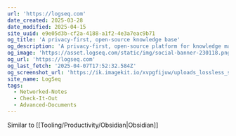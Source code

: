```yaml
---
url: 'https://logseq.com'
date_created: 2025-03-28
date_modified: 2025-04-15
site_uuid: e9e05d3b-cf2a-4188-a1f2-4e3a7eac9b71
og_title: 'A privacy-first, open-source knowledge base'
og_description: 'A privacy-first, open-source platform for knowledge management and collaboration.'
og_image: 'https://asset.logseq.com/static/img/social-banner-230118.png'
og_url: 'https://logseq.com'
og_last_fetch: '2025-04-07T17:52:32.584Z'
og_screenshot_url: 'https://ik.imagekit.io/xvpgfijuw/uploads_lossless_screenshots_20250527_Logseq_og_screenshot.jpeg'
site_name: LogSeq
tags:
  - Networked-Notes
  - Check-It-Out
  - Advanced-Documents
---
```


Similar to [[Tooling/Productivity/Obsidian|Obsidian]]
